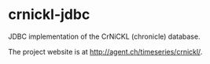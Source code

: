 crnickl-jdbc
============

JDBC implementation of the CrNiCKL (chronicle) database.

The project website is at <http://agent.ch/timeseries/crnickl/>.
